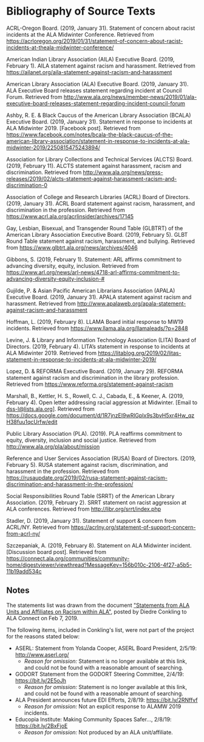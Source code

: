 # Bibliography of Source Texts

ACRL-Oregon Board. (2019, January 31). Statement of concern about racist incidents at the ALA Midwinter Conference. Retrieved from https://acrloregon.org/2019/01/31/statement-of-concern-about-racist-incidents-at-theala-midwinter-conference/

American Indian Library Association (AILA) Executive Board. (2019, February 1). AILA statement against racism and harassment. Retrieved from https://ailanet.org/aila-statement-against-racism-and-harassment

American Library Association (ALA) Executive Board. (2019, January 31). ALA Executive Board releases statement regarding incident at Council Forum. Retrieved from http://www.ala.org/news/member-news/2019/01/ala-executive-board-releases-statement-regarding-incident-council-forum

Ashby, R. E. & Black Caucus of the American Library Association (BCALA) Executive Board. (2019, January 31). Statement in response to incidents at ALA Midwinter 2019. [Facebook post]. Retrieved from https://www.facebook.com/notes/bcala-the-black-caucus-of-the-american-library-association/statement-in-response-to-incidents-at-ala-midwinter-2019/2250815475243894/

Association for Library Collections and Technical Services (ALCTS) Board. (2019, February 11). ALCTS statement against harassment, racism and discrimination. Retrieved from http://www.ala.org/news/press-releases/2019/02/alcts-statement-against-harassment-racism-and-discrimination-0

Association of College and Research Libraries (ACRL) Board of Directors. (2019, January 31). ACRL Board statement against racism, harassment, and discrimination in the profession. Retrieved from https://www.acrl.ala.org/acrlinsider/archives/17145

Gay, Lesbian, Bisexual, and Transgender Round Table (GLBTRT) of the American Library Association Executive Board. (2019, February 5). GLBT Round Table statement against racism, harassment, and bullying. Retrieved from https://www.glbtrt.ala.org/news/archives/4046

Gibbons, S. (2019, February 1). Statement: ARL affirms commitment to advancing diversity, equity, inclusion. Retrieved from https://www.arl.org/news/arl-news/4718-arl-affirms-commitment-to-advancing-diversity-equity-inclusion-#

Gujilde, P. & Asian Pacific American Librarians Association (APALA) Executive Board. (2019, January 31). APALA statement against racism and harassment. Retrieved from http://www.apalaweb.org/apala-statement-against-racism-and-harassment

Hoffman, L. (2019, February 8). LLAMA Board initial response to MW19 incidents. Retrieved from https://www.llama.ala.org/llamaleads/?p=2848

Levine, J. & Library and Information Technology Association (LITA) Board of Directors. (2019, February 4). LITA’s statement in response to incidents at ALA Midwinter 2019. Retrieved from https://litablog.org/2019/02/litas-statement-in-response-to-incidents-at-ala-midwinter-2019/

Lopez, D. & REFORMA Executive Board. (2019, January 29). REFORMA statement against racism and discrimination in the library profession. Retrieved from https://www.reforma.org/statement-against-racism

Marshall, B., Kettler, H. S., Rowell, C. J., Cabada, E., & Keener, A. (2019, February 4). Open letter addressing racial aggression at Midwinter. [Email to dss-l@lists.ala.org]. Retrieved from https://docs.google.com/document/d/1R7jnzEI9wRlGplx9s3bvH5xr4Hw_qzH38fuu1qcUrfw/edit

Public Library Association (PLA). (2019). PLA reaffirms commitment to equity, diversity, inclusion and social justice. Retrieved from http://www.ala.org/pla/about/mission

Reference and User Services Association (RUSA) Board of Directors. (2019, February 5). RUSA statement against racism, discrimination, and harassment in the profession. Retrieved from https://rusaupdate.org/2019/02/rusa-statement-against-racism-discrimination-and-harassment-in-the-profession/

Social Responsibilities Round Table (SRRT) of the American Library Association. (2019, February 2). SRRT statement on racist aggression at ALA conferences. Retrieved from http://libr.org/srrt/index.php

Stadler, D. (2019, January 31). Statement of support & concern from ACRL/NY. Retrieved from https://acrlny.org/statement-of-support-concern-from-acrl-ny/

Szczepaniak, A. (2019, February 8). Statement on ALA Midwinter incident. [Discussion board post]. Retrieved from https://connect.ala.org/communities/community-home/digestviewer/viewthread?MessageKey=156b010c-2106-4f27-a5b5-11b19add534c


## Notes

The statements list was drawn from the document ["Statements from ALA Units and Affiliates on Racism within ALA"](https://docs.google.com/document/d/13IQd6EZCN5Z670y5G-2bpkUMnqpOE9KeWv0YD2ig6os), posted by Diedre Conkling to ALA Connect on Feb 7, 2019.

The following items, included in Conkling's list, were not part of the project for the reasons stated below:

* ASERL: Statement from Yolanda Cooper, ASERL Board President, 2/5/19: http://www.aserl.org/
    * _Reason for omission:_ Statement is no longer available at this link, and could not be found with a reasonable amount of searching.
* GODORT Statement from the GODORT Steering Committee, 2/4/19: https://bit.ly/2E5oJh
    * _Reason for omission:_ Statement is no longer available at this link, and could not be found with a reasonable amount of searching.
* ALA President announces future EDI Efforts, 2/8/19: https://bit.ly/2RNffvf
    * _Reason for omission:_ Not an explicit response to ALAMW 2019 incidents.
* Educopia Institute: Making Community Spaces Safer…, 2/8/19: https://bit.ly/2BxFjoE
    * _Reason for omission:_ Not produced by an ALA unit/affiliate.
